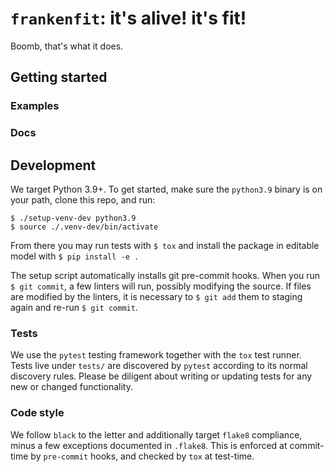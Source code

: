 
# `frankenfit`: it's alive! it's fit!

Boomb, that's what it does.

## Getting started

### Examples

### Docs

## Development

We target Python 3.9+. To get started, make sure the `python3.9` binary is on your path,
clone this repo, and run:
```
$ ./setup-venv-dev python3.9
$ source ./.venv-dev/bin/activate
```

From there you may run tests with `$ tox` and install the package in editable model with
`$ pip install -e .`

The setup script automatically installs git pre-commit hooks. When you run `$ git commit`, a few linters will run, possibly modifying the source. If files are modified by the linters, it is necessary to `$ git add` them to staging again and re-run `$ git commit`.

### Tests

We use the `pytest` testing framework together with the `tox` test runner. Tests live
under `tests/` are discovered by `pytest` according to its normal discovery rules.
Please be diligent about writing or updating tests for any new or changed functionality.

### Code style

We follow `black` to the letter and additionally target `flake8` compliance, minus a few
exceptions documented in `.flake8`. This is enforced at commit-time by `pre-commit`
hooks, and checked by `tox` at test-time.
